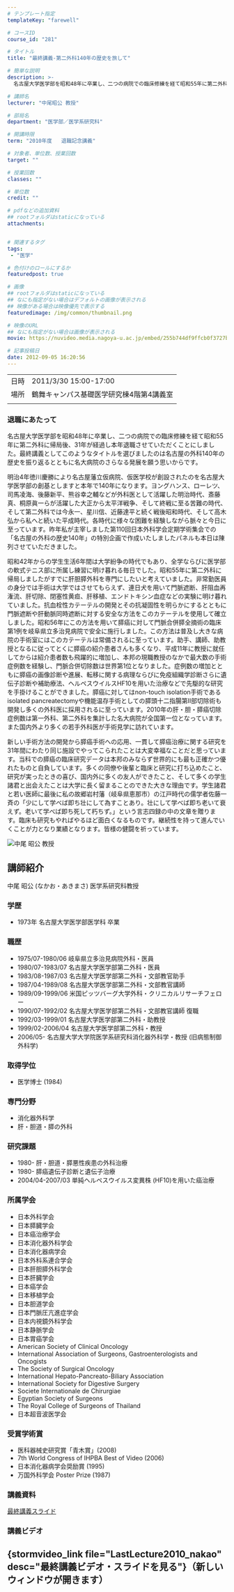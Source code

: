 ```yaml
---
# テンプレート指定
templateKey: "farewell"

# コースID
course_id: "281"

# タイトル
title: "最終講義-第二外科140年の歴史を旅して"

# 簡単な説明
description: >-
  名古屋大学医学部を昭和48年に卒業し、二つの病院での臨床修練を経て昭和55年に第二外科に帰局後、31年が経過し本年退職させていただくことにしました。最終講義としてこのようなタイトルを選びましたのは名古屋の外科140年の歴史を振り返るとともに名大病院のさらなる発展を願う思いからです。 明治4年徳川慶勝により名古屋藩立仮病院、仮医学校が創設されたのを名古屋大学医学部の創基としますと本年で140 ...

# 講師名
lecturer: "中尾昭公 教授"

# 部局名
department: "医学部／医学系研究科"

# 開講時限
term: "2010年度	退職記念講義"

# 対象者、単位数、授業回数
target: ""

# 授業回数
classes: ""

# 単位数
credit: ""

# pdfなどの追加資料
## rootフォルダはstaticになっている
attachments:


# 関連するタグ
tags:
 - "医学"

# 色付けのロールにするか
featuredpost: true

# 画像
## rootフォルダはstaticになっている
## なにも指定がない場合はデフォルトの画像が表示される
## 映像がある場合は映像優先で表示する
featuredimage: /img/common/thumbnail.png

# 映像のURL
## なにも指定がない場合は画像が表示される
movie: https://nuvideo.media.nagoya-u.ac.jp/embed/255b744df9ffcb0f3727b81b3d06e49e57b1344f

# 記事投稿日
date: 2012-09-05 16:20:56
---
```


|   |   |
|---|---|
| 日時 | 2011/3/30  15:00-17:00 |
| 場所 | 鶴舞キャンパス基礎医学研究棟4階第4講義室 |
|   |   |


### 退職にあたって

名古屋大学医学部を昭和48年に卒業し、二つの病院での臨床修練を経て昭和55年に第二外科に帰局後、31年が経過し本年退職させていただくことにしました。最終講義としてこのようなタイトルを選びましたのは名古屋の外科140年の歴史を振り返るとともに名大病院のさらなる発展を願う思いからです。

明治4年徳川慶勝により名古屋藩立仮病院、仮医学校が創設されたのを名古屋大学医学部の創基としますと本年で140年になります。ヨングハンス、ローレツ、司馬凌海、後藤新平、熊谷幸之輔などが外科医として活躍した明治時代、斎藤真、桐原眞一らが活躍した大正から太平洋戦争、そして終戦に至る苦難の時代、そして第二外科では今永一、星川信、近藤達平と続く戦後昭和時代、そして高木弘から私へと続いた平成時代。各時代に様々な困難を経験しながら脈々と今日に至っています。昨年私が主宰しました第110回日本外科学会定期学術集会での「名古屋の外科の歴史140年」の特別企画で作成いたしましたパネルも本日は陳列させていただきました。

昭和42年からの学生生活6年間は大学紛争の時代でもあり、全学ならびに医学部の軟式テニス部に所属し練習に明け暮れる毎日でした。昭和55年に第二外科に帰局しましたがすでに肝胆膵外科を専門にしたいと考えていました。非常勤医員の身分では手術は大学ではさせてもらえず、連日犬を用いて門脈遮断、肝阻血再潅流、肝切除、閉塞性黄疸、肝移植、エンドトキシン血症などの実験に明け暮れていました。抗血栓性カテーテルの開発とその抗凝固性を明らかにするとともに門脈遮断や肝動脈同時遮断に対する安全な方法をこのカテーテルを使用して確立しました。昭和56年にこの方法を用いて膵癌に対して門脈合併膵全摘術の臨床第1例を岐阜県立多治見病院で安全に施行しました。この方法は普及し大きな病院の手術室にはこのカテーテルは常備されるに至っています。助手、講師、助教授となるに従ってとくに膵癌の紹介患者さんも多くなり、平成11年に教授に就任してからは紹介患者数も飛躍的に増加し、本邦の現職教授のなかで最大数の手術症例数を経験し、門脈合併切除数は世界第1位となりました。症例数の増加とともに膵癌の画像診断や進展、転移に関する病理ならびに免疫組織学診断さらに遺伝子診断や補助療法、ヘルペスウイルスHF10を用いた治療などで先駆的な研究を手掛けることができました。膵癌に対してはnon-touch isolation手術であるisolated pancreatectomyや機能温存手術としての膵頭十二指腸第II部切除術も開発し多くの外科医に採用されるに至っています。2010年の肝・胆・膵癌切除症例数は第一外科、第二外科を集計した名大病院が全国第一位となっています。また国内外より多くの若手外科医が手術見学に訪れています。

新しい手術方法の開発から膵癌手術への応用、一貫して膵癌治療に関する研究を31年間にわたり同じ施設でやってこられたことは大変幸福なことだと思っています。当科での膵癌の臨床研究データは本邦のみならず世界的にも最も正確かつ優れたものと自負しています。多くの同僚や後輩と臨床と研究に打ち込めたこと、研究が実ったときの喜び、国内外に多くの友人ができたこと、そして多くの学生諸君と出会えたことは大学に長く留まることのできた大きな理由です。学生諸君と若い医師に最後に私の故郷岩村藩（岐阜県恵那市）の江戸時代の儒学者佐藤一斉の「少にして学べば即ち壮にして為すことあり。壮にして学べば即ち老いて衰えず。老いて学べば即ち死して朽ちず。」という言志四録の中の文章を贈ります。臨床も研究もやればやるほど面白くなるものです。継続性を持って進んでいくことが力となり業績となります。皆様の健闘を祈っています。



![中尾 昭公 教授](http://ocw.nagoya-u.jp/files/281/s_nakao_portrait.jpg) 
## 講師紹介

中尾 昭公 (なかお・あきまさ) 医学系研究科教授

### 学歴

* 1973年 名古屋大学医学部医学科 卒業

### 職歴

* 1975/07-1980/06 岐阜県立多治見病院外科・医員
* 1980/07-1983/07 名古屋大学医学部第二外科・医員
* 1983/08-1987/03 名古屋大学医学部第二外科・文部教官助手
* 1987/04-1989/08 名古屋大学医学部第二外科・文部教官講師
* 1989/09-1999/06 米国ピッツバーグ大学外科・クリニカルリサーチフェロー
* 1990/07-1992/02 名古屋大学医学部第二外科・文部教官講師 復職
* 1992/03-1999/01 名古屋大学医学部第二外科・助教授
* 1999/02-2006/04 名古屋大学医学部第二外科・教授
* 2006/05- 名古屋大学大学院医学系研究科消化器外科学・教授 (旧病態制御外科学)

### 取得学位

* 医学博士 (1984)

### 専門分野

* 消化器外科学
* 肝・胆道・膵の外科

### 研究課題

* 1980- 肝・胆道・膵悪性疾患の外科治療
* 1980- 膵癌遺伝子診断と遺伝子治療
* 2004/04-2007/03 単純ヘルペスウイルス変異株 (HF10)を用いた癌治療

### 所属学会

* 日本外科学会
* 日本膵臓学会
* 日本癌治療学会
* 日本消化器外科学会
* 日本消化器病学会
* 日本外科系連合学会
* 日本肝胆膵外科学会
* 日本肝臓学会
* 日本癌学会
* 日本移植学会
* 日本胆道学会
* 日本門脈圧亢進症学会
* 日本内視鏡外科学会
* 日本静脈学会
* 日本胃癌学会
* American Society of Clinical Oncology
* International Association of Surgeons, Gastroenterologists and Oncogists
* The Society of Surgical Oncology
* International Hepato-Pancreato-Biliary Association
* International Society for Digestive Surgery
* Societe Internationale de Chirurgiae
* Egyptian Society of Surgeons
* The Royal College of Surgeons of Thailand
* 日本超音波医学会

### 受賞学術賞

* 医科器械史研究賞「青木賞」(2008)
* 7th World Congress of IHPBA Best of Video (2006)
* 日本消化器病学会奨励賞 (1995)
* 万国外科学会 Poster Prize (1987)


### 講義資料

[最終講義スライド](http://ocw.nagoya-u.jp/files/281/110330_nakao.pdf) 


### 講義ビデオ

{stormvideo_link file="LastLecture2010_nakao" desc="最終講義ビデオ・スライドを見る"}（新しいウィンドウが開きます）
-----